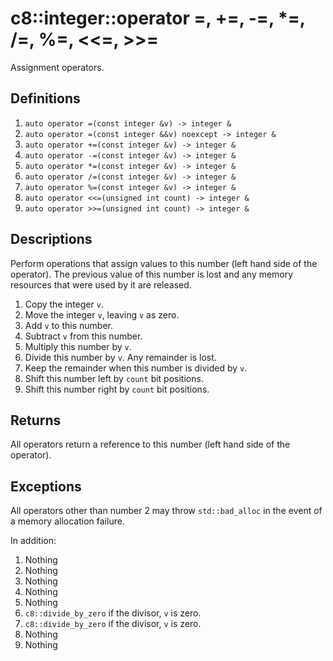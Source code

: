 # c8::integer::operator =, +=, -=, \*=, /=, %=, &lt;&lt;=, >>= #

Assignment operators.

## Definitions ##

1. `auto operator =(const integer &v) -> integer &`
2. `auto operator =(const integer &&v) noexcept -> integer &`
3. `auto operator +=(const integer &v) -> integer &`
4. `auto operator -=(const integer &v) -> integer &`
5. `auto operator *=(const integer &v) -> integer &`
6. `auto operator /=(const integer &v) -> integer &`
7. `auto operator %=(const integer &v) -> integer &`
8. `auto operator <<=(unsigned int count) -> integer &`
9. `auto operator >>=(unsigned int count) -> integer &`

## Descriptions ##

Perform operations that assign values to this number (left hand side of the operator).  The previous value of this number is lost and any memory resources that were used by it are released.

1. Copy the integer `v`.
2. Move the integer `v`, leaving `v` as zero.
3. Add `v` to this number.
4. Subtract `v` from this number.
5. Multiply this number by `v`.
6. Divide this number by `v`.  Any remainder is lost.
7. Keep the remainder when this number is divided by `v`.
8. Shift this number left by `count` bit positions.
9. Shift this number right by `count` bit positions.

## Returns ##

All operators return a reference to this number (left hand side of the operator).

## Exceptions ##

All operators other than number 2 may throw `std::bad_alloc` in the event of a memory allocation failure.

In addition:

1. Nothing
2. Nothing
3. Nothing
4. Nothing
5. Nothing
6. `c8::divide_by_zero` if the divisor, `v` is zero.
7. `c8::divide_by_zero` if the divisor, `v` is zero.
8. Nothing
9. Nothing

